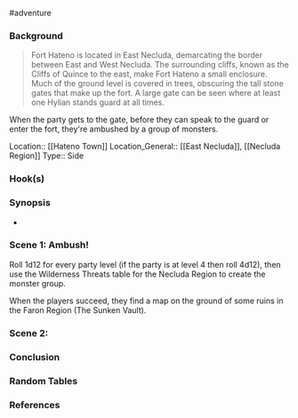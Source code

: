 #adventure 

### Background

>Fort Hateno is located in East Necluda, demarcating the border between East and West Necluda. The surrounding cliffs, known as the Cliffs of Quince to the east, make Fort Hateno a small enclosure. Much of the ground level is covered in trees, obscuring the tall stone gates that make up the fort. A large gate can be seen where at least one Hylian stands guard at all times.

When the party gets to the gate, before they can speak to the guard or enter the fort, they're ambushed by a group of monsters.

Location:: [[Hateno Town]]
Location_General:: [[East Necluda]], [[Necluda Region]] 
Type:: Side

### Hook(s)


### Synopsis

- 

### Scene 1: Ambush!

Roll 1d12 for every party level (if the party is at level 4 then roll 4d12), then use the Wilderness Threats table for the Necluda Region to create the monster group.

When the players succeed, they find a map on the ground of some ruins in the Faron Region (The Sunken Vault).

### Scene 2: 


### Conclusion


### Random Tables


### References